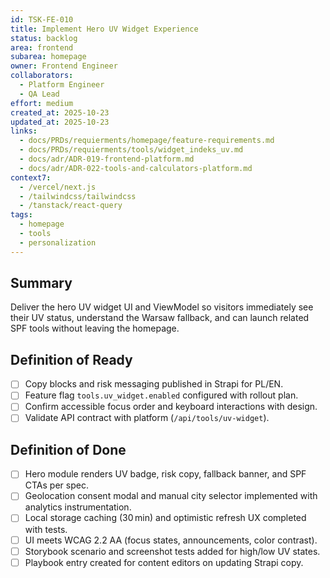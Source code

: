 ```yaml
---
id: TSK-FE-010
title: Implement Hero UV Widget Experience
status: backlog
area: frontend
subarea: homepage
owner: Frontend Engineer
collaborators:
  - Platform Engineer
  - QA Lead
effort: medium
created_at: 2025-10-23
updated_at: 2025-10-23
links:
  - docs/PRDs/requierments/homepage/feature-requirements.md
  - docs/PRDs/requierments/tools/widget_indeks_uv.md
  - docs/adr/ADR-019-frontend-platform.md
  - docs/adr/ADR-022-tools-and-calculators-platform.md
context7:
  - /vercel/next.js
  - /tailwindcss/tailwindcss
  - /tanstack/react-query
tags:
  - homepage
  - tools
  - personalization
---
```


## Summary
Deliver the hero UV widget UI and ViewModel so visitors immediately see their UV status, understand the Warsaw fallback, and can launch related SPF tools without leaving the homepage.

## Definition of Ready
- [ ] Copy blocks and risk messaging published in Strapi for PL/EN.
- [ ] Feature flag `tools.uv_widget.enabled` configured with rollout plan.
- [ ] Confirm accessible focus order and keyboard interactions with design.
- [ ] Validate API contract with platform (`/api/tools/uv-widget`).

## Definition of Done
- [ ] Hero module renders UV badge, risk copy, fallback banner, and SPF CTAs per spec.
- [ ] Geolocation consent modal and manual city selector implemented with analytics instrumentation.
- [ ] Local storage caching (30 min) and optimistic refresh UX completed with tests.
- [ ] UI meets WCAG 2.2 AA (focus states, announcements, color contrast).
- [ ] Storybook scenario and screenshot tests added for high/low UV states.
- [ ] Playbook entry created for content editors on updating Strapi copy.
